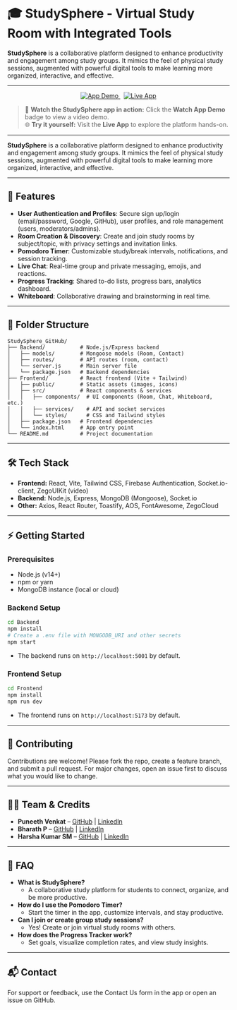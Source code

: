 # 🎓 StudySphere - Virtual Study Room with Integrated Tools

**StudySphere** is a collaborative platform designed to enhance productivity and engagement among study groups. It mimics the feel of physical study sessions, augmented with powerful digital tools to make learning more organized, interactive, and effective.

---

<p align="center">
  <a href="https://drive.google.com/file/d/106nMTVl1eqGOmFxjsVqDCMEBsej9Q2qD/view?usp=drive_link" target="_blank">
    <img src="https://img.shields.io/badge/🎥 Watch%20App%20Demo-blue?style=for-the-badge" alt="App Demo">
  </a>
  &nbsp;
  <a href="https://study-sphere-git-hub.vercel.app/" target="_blank">
    <img src="https://img.shields.io/badge/🚀 Live%20App-green?style=for-the-badge" alt="Live App">
  </a>
</p>

> 🎥 **Watch the StudySphere app in action:** Click the **Watch App Demo** badge to view a video demo.  
> 🌐 **Try it yourself:** Visit the **Live App** to explore the platform hands-on.

---

**StudySphere** is a collaborative platform designed to enhance productivity and engagement among study groups. It mimics the feel of physical study sessions, augmented with powerful digital tools to make learning more organized, interactive, and effective.


---

## 🚀 Features

- **User Authentication and Profiles**: Secure sign up/login (email/password, Google, GitHub), user profiles, and role management (users, moderators/admins).
- **Room Creation & Discovery**: Create and join study rooms by subject/topic, with privacy settings and invitation links.
- **Pomodoro Timer**: Customizable study/break intervals, notifications, and session tracking.
- **Live Chat**: Real-time group and private messaging, emojis, and reactions.
- **Progress Tracking**: Shared to-do lists, progress bars, analytics dashboard.
- **Whiteboard**: Collaborative drawing and brainstorming in real time.

---

## 📂 Folder Structure

```
StudySphere_GitHub/
├── Backend/           # Node.js/Express backend
│   ├── models/        # Mongoose models (Room, Contact)
│   ├── routes/        # API routes (room, contact)
│   └── server.js      # Main server file
│   └── package.json   # Backend dependencies
├── Frontend/          # React frontend (Vite + Tailwind)
│   ├── public/        # Static assets (images, icons)
│   ├── src/           # React components & services
│   │   ├── components/  # UI components (Room, Chat, Whiteboard, etc.)
│   │   ├── services/    # API and socket services
│   │   └── styles/      # CSS and Tailwind styles
│   ├── package.json   # Frontend dependencies
│   └── index.html     # App entry point
└── README.md          # Project documentation
```

---

## 🛠️ Tech Stack

- **Frontend:** React, Vite, Tailwind CSS, Firebase Authentication, Socket.io-client, ZegoUIKit (video)
- **Backend:** Node.js, Express, MongoDB (Mongoose), Socket.io
- **Other:** Axios, React Router, Toastify, AOS, FontAwesome, ZegoCloud

---

## ⚡ Getting Started

### Prerequisites
- Node.js (v14+)
- npm or yarn
- MongoDB instance (local or cloud)

### Backend Setup

```bash
cd Backend
npm install
# Create a .env file with MONGODB_URI and other secrets
npm start
```
- The backend runs on `http://localhost:5001` by default.

### Frontend Setup

```bash
cd Frontend
npm install
npm run dev
```
- The frontend runs on `http://localhost:5173` by default.

---

## 🤝 Contributing

Contributions are welcome! Please fork the repo, create a feature branch, and submit a pull request. For major changes, open an issue first to discuss what you would like to change.

---

## 👨‍💻 Team & Credits

- **Puneeth Venkat** – [GitHub](https://github.com/Punvenkz10101) | [LinkedIn](https://www.linkedin.com/in/puneeth-venkat-7731b5293)
- **Bharath P** – [GitHub](https://github.com/Bharathpothula205) | [LinkedIn](http://linkedin.com/in/bharath-pothula)
- **Harsha Kumar SM** – [GitHub]() | [LinkedIn]()

---


## 🙋 FAQ

- **What is StudySphere?**
  - A collaborative study platform for students to connect, organize, and be more productive.
- **How do I use the Pomodoro Timer?**
  - Start the timer in the app, customize intervals, and stay productive.
- **Can I join or create group study sessions?**
  - Yes! Create or join virtual study rooms with others.
- **How does the Progress Tracker work?**
  - Set goals, visualize completion rates, and view study insights.

---

## 📬 Contact

For support or feedback, use the Contact Us form in the app or open an issue on GitHub.

